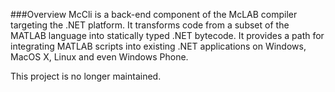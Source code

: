 ###Overview
McCli is a back-end component of the McLAB compiler targeting the .NET
platform. It transforms code from a subset of the MATLAB language into
statically typed .NET bytecode. It provides a path for integrating MATLAB
scripts into existing .NET applications on Windows, MacOS X, Linux and even
Windows Phone.

This project is no longer maintained.

